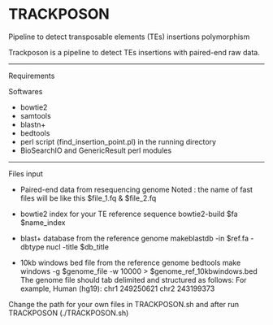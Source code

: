 # TRACKPOSON
Pipeline to detect transposable elements (TEs) insertions polymorphism

Trackposon is a pipeline to detect TEs insertions with paired-end raw data.

---------------------
Requirements

Softwares
- bowtie2
- samtools
- blastn+
- bedtools
- perl script (find_insertion_point.pl) in the running directory
- BioSearchIO and GenericResult perl modules

--------------------
Files input
- Paired-end data from resequencing genome
Noted : the name of fast files will be like this $file_1.fq & $file_2.fq

- bowtie2 index for your TE reference sequence
bowtie2-build $fa $name_index

-  blast+ database from the reference genome
makeblastdb -in $ref.fa -dbtype nucl -title $db_title

- 10kb windows bed file from the reference genome
bedtools make windows -g $genome_file -w 10000 >  $genome_ref_10kbwindows.bed
The genome file should tab delimited and structured as follows:
 <chromName><TAB><chromSize>
For example, Human (hg19):
chr1    249250621
chr2    243199373


Change the path for your own files in TRACKPOSON.sh
and after run TRACKPOSON (./TRACKPOSON.sh)
